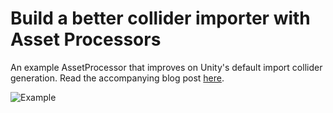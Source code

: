 # Build a better collider importer with Asset Processors
An example AssetProcessor that improves on Unity's default import collider generation. Read the accompanying blog post [here](https://bronsonzgeb.com/index.php/2021/11/27/better-collider-generation-with-asset-processors/).

![Example](https://github.com/bzgeb/AutomaticColliderGeneration/blob/master/Screenshots/worm.png)
